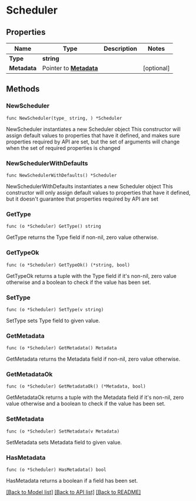 # Scheduler

## Properties

Name | Type | Description | Notes
------------ | ------------- | ------------- | -------------
**Type** | **string** |  | 
**Metadata** | Pointer to [**Metadata**](Metadata.md) |  | [optional] 

## Methods

### NewScheduler

`func NewScheduler(type_ string, ) *Scheduler`

NewScheduler instantiates a new Scheduler object
This constructor will assign default values to properties that have it defined,
and makes sure properties required by API are set, but the set of arguments
will change when the set of required properties is changed

### NewSchedulerWithDefaults

`func NewSchedulerWithDefaults() *Scheduler`

NewSchedulerWithDefaults instantiates a new Scheduler object
This constructor will only assign default values to properties that have it defined,
but it doesn't guarantee that properties required by API are set

### GetType

`func (o *Scheduler) GetType() string`

GetType returns the Type field if non-nil, zero value otherwise.

### GetTypeOk

`func (o *Scheduler) GetTypeOk() (*string, bool)`

GetTypeOk returns a tuple with the Type field if it's non-nil, zero value otherwise
and a boolean to check if the value has been set.

### SetType

`func (o *Scheduler) SetType(v string)`

SetType sets Type field to given value.


### GetMetadata

`func (o *Scheduler) GetMetadata() Metadata`

GetMetadata returns the Metadata field if non-nil, zero value otherwise.

### GetMetadataOk

`func (o *Scheduler) GetMetadataOk() (*Metadata, bool)`

GetMetadataOk returns a tuple with the Metadata field if it's non-nil, zero value otherwise
and a boolean to check if the value has been set.

### SetMetadata

`func (o *Scheduler) SetMetadata(v Metadata)`

SetMetadata sets Metadata field to given value.

### HasMetadata

`func (o *Scheduler) HasMetadata() bool`

HasMetadata returns a boolean if a field has been set.


[[Back to Model list]](../README.md#documentation-for-models) [[Back to API list]](../README.md#documentation-for-api-endpoints) [[Back to README]](../README.md)


